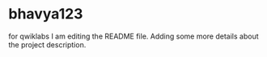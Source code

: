 # bhavya123
for qwiklabs
I am editing the README file. Adding some more details about the project description.
